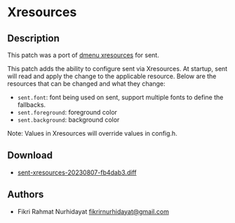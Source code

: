 Xresources
===============

Description
-----------
This patch was a port of [dmenu xresources](https://tools.suckless.org/dmenu/patches/xresources/)
for sent.

This patch adds the ability to configure sent via Xresources. At startup,
sent will read and apply the change to the applicable resource. Below are the
resources that can be changed and what they change:

- `sent.font`: font being used on sent, support multiple fonts to define the fallbacks.
- `sent.foreground`: foreground color
- `sent.background`: background color

Note: Values in Xresources will override values in config.h.

Download
--------
* [sent-xresources-20230807-fb4dab3.diff](sent-xresources-20230807-fb4dab3.diff)

Authors
-------
* Fikri Rahmat Nurhidayat <fikrirnurhidayat@gmail.com>